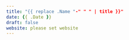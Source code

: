 ```yaml
---
title: "{{ replace .Name "-" " " | title }}"
date: {{ .Date }}
draft: false
website: please set website
---
```

